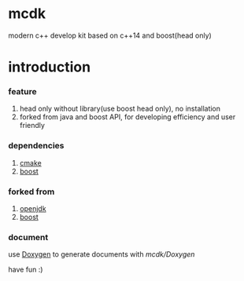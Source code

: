 # mcdk

modern c++ develop kit based on c++14 and boost(head only)

# introduction

### feature
1. head only without library(use boost head only), no installation
2. forked from java and boost API, for developing efficiency and user friendly

### dependencies
1. [cmake](https://cmake.org/)
2. [boost](http://www.boost.org/)

### forked from
1. [openjdk](http://openjdk.java.net/)
2. [boost](http://www.boost.org/)

### document
use [Doxygen](http://www.doxygen.org/) to generate documents with *mcdk/Doxygen*

have fun :)
